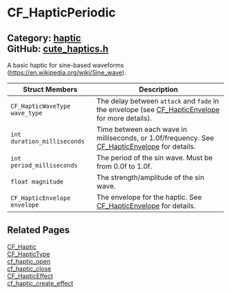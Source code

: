 [](../header.md ':include')

# CF_HapticPeriodic

Category: [haptic](https://github.com/RandyGaul/cute_framework/blob/master/docs/api_reference?id=haptic)  
GitHub: [cute_haptics.h](https://github.com/RandyGaul/cute_framework/blob/master/include/cute_haptics.h)  
---

A basic haptic for sine-based waveforms (https://en.wikipedia.org/wiki/Sine_wave).

Struct Members | Description
--- | ---
`CF_HapticWaveType wave_type` | The delay between `attack` and `fade` in the envelope (see [CF_HapticEnvelope](https://github.com/RandyGaul/cute_framework/blob/master/docs/haptic/cf_hapticenvelope.md) for more details).
`int duration_milliseconds` | Time between each wave in milliseconds, or 1.0f/frequency. See [CF_HapticEnvelope](https://github.com/RandyGaul/cute_framework/blob/master/docs/haptic/cf_hapticenvelope.md) for details.
`int period_milliseconds` | The period of the sin wave. Must be from 0.0f to 1.0f.
`float magnitude` | The strength/amplitude of the sin wave.
`CF_HapticEnvelope envelope` | The envelope for the haptic. See [CF_HapticEnvelope](https://github.com/RandyGaul/cute_framework/blob/master/docs/haptic/cf_hapticenvelope.md) for details.

## Related Pages

[CF_Haptic](https://github.com/RandyGaul/cute_framework/blob/master/docs/haptic/cf_haptic.md)  
[CF_HapticType](https://github.com/RandyGaul/cute_framework/blob/master/docs/haptic/cf_haptictype.md)  
[cf_haptic_open](https://github.com/RandyGaul/cute_framework/blob/master/docs/haptic/cf_haptic_open.md)  
[cf_haptic_close](https://github.com/RandyGaul/cute_framework/blob/master/docs/haptic/cf_haptic_close.md)  
[CF_HapticEffect](https://github.com/RandyGaul/cute_framework/blob/master/docs/haptic/cf_hapticeffect.md)  
[cf_haptic_create_effect](https://github.com/RandyGaul/cute_framework/blob/master/docs/haptic/cf_haptic_create_effect.md)  
